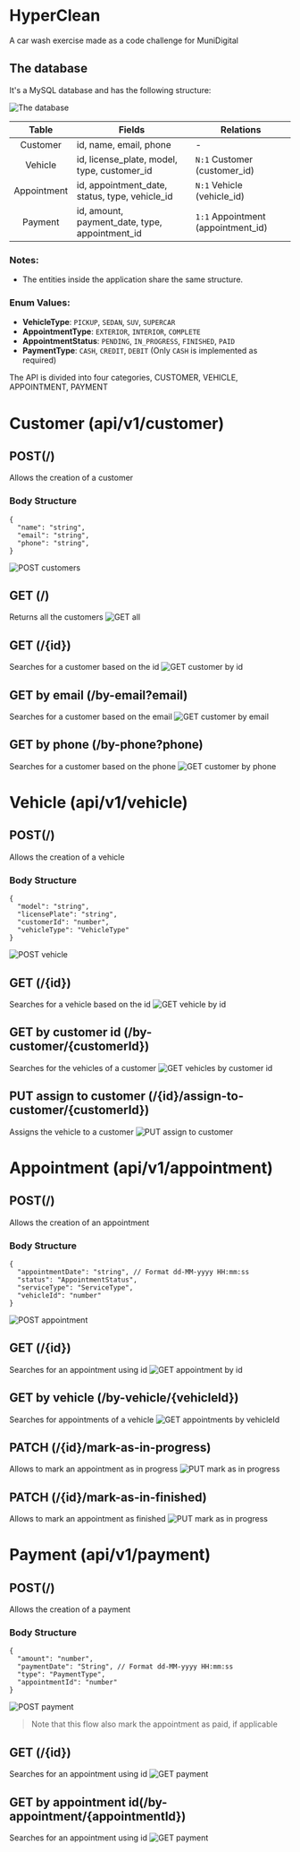 # HyperClean
A car wash exercise made as a code challenge for MuniDigital

## The database
It's a MySQL database and has the following structure:

![The database](docs/images/the_database.png)

| Table | Fields | Relations |
| :--: | --- | --- |
| Customer   | id, name, email, phone                      | -                                |
| Vehicle    | id, license_plate, model, type, customer_id | `N:1` Customer (customer_id)    |
| Appointment | id, appointment_date, status, type, vehicle_id | `N:1` Vehicle (vehicle_id)      |
| Payment    | id, amount, payment_date, type, appointment_id | `1:1` Appointment (appointment_id) |
### Notes:
- The entities inside the application share the same structure.

### Enum Values:
- **VehicleType**: `PICKUP`, `SEDAN`, `SUV`, `SUPERCAR`
- **AppointmentType**: `EXTERIOR`, `INTERIOR`, `COMPLETE`
- **AppointmentStatus**: `PENDING`, `IN_PROGRESS`, `FINISHED`, `PAID`
- **PaymentType**: `CASH`, `CREDIT`, `DEBIT` (Only `CASH` is implemented as required)

The API is divided into four categories, CUSTOMER, VEHICLE, APPOINTMENT, PAYMENT

# Customer (api/v1/customer)

## POST(/)
 Allows the creation of a customer

### Body Structure
```
{
  "name": "string",
  "email": "string",
  "phone": "string",
}
```
![POST customers](docs/images/customer/post-customer.png)

## GET (/)
Returns all the customers
![GET all](/docs/images/customer/get-all.png)

## GET (/{id})
Searches for a customer based on the id
![GET customer by id](/docs/images/customer/get-by-id.png)

## GET by email (/by-email?email)
Searches for a customer based on the email
![GET customer by email](/docs/images/customer/get-by-email.png)

## GET by phone (/by-phone?phone)
Searches for a customer based on the phone
![GET customer by phone](/docs/images/customer/get-by-phone.png)


# Vehicle (api/v1/vehicle)
## POST(/)
 Allows the creation of a vehicle

### Body Structure
```
{
  "model": "string",
  "licensePlate": "string",
  "customerId": "number",
  "vehicleType": "VehicleType"
}
```
![POST vehicle](docs/images/vehicle/post-vehicle.png)

## GET (/{id})
Searches for a vehicle based on the id
![GET vehicle by id](/docs/images/vehicle/get-by-id.png)

## GET by customer id (/by-customer/{customerId})
Searches for the vehicles of a customer
![GET vehicles by customer id](/docs/images/vehicle/get-by-customer-id.png)

## PUT assign to customer (/{id}/assign-to-customer/{customerId})
Assigns the vehicle to a customer
![PUT assign to customer](/docs/images/vehicle/assign-to-customer.png)


# Appointment (api/v1/appointment)
## POST(/)
 Allows the creation of an appointment

### Body Structure
```
{
  "appointmentDate": "string", // Format dd-MM-yyyy HH:mm:ss
  "status": "AppointmentStatus",
  "serviceType": "ServiceType",
  "vehicleId": "number"
}
```
![POST appointment](docs/images/appointment/post-appointment.png)

## GET (/{id})
Searches for an appointment using id
![GET appointment by id](/docs/images/appointment/get-by-id.png)

## GET by vehicle (/by-vehicle/{vehicleId})
Searches for appointments of a vehicle
![GET appointments by vehicleId](/docs/images/appointment/get-by-vehicle-id.png)

## PATCH (/{id}/mark-as-in-progress)
Allows to mark an appointment as in progress
![PUT mark as in progress](/docs/images/appointment/mark-as-in-progress.png)

## PATCH (/{id}/mark-as-in-finished)
Allows to mark an appointment as finished
![PUT mark as in progress](/docs/images/appointment/mark-as-finished.png)

# Payment (api/v1/payment)
## POST(/)
 Allows the creation of a payment

### Body Structure
```
{
  "amount": "number",
  "paymentDate": "String", // Format dd-MM-yyyy HH:mm:ss
  "type": "PaymentType",
  "appointmentId": "number"
}
```
![POST payment](docs/images/payment/post-payment.png)
> Note that this flow also mark the appointment as paid, if applicable

## GET (/{id})
Searches for an appointment using id
![GET payment](docs/images/payment/get-by-id.png)

## GET by appointment id(/by-appointment/{appointmentId})
Searches for an appointment using id
![GET payment](docs/images/payment/get-by-appointment-id.png)
